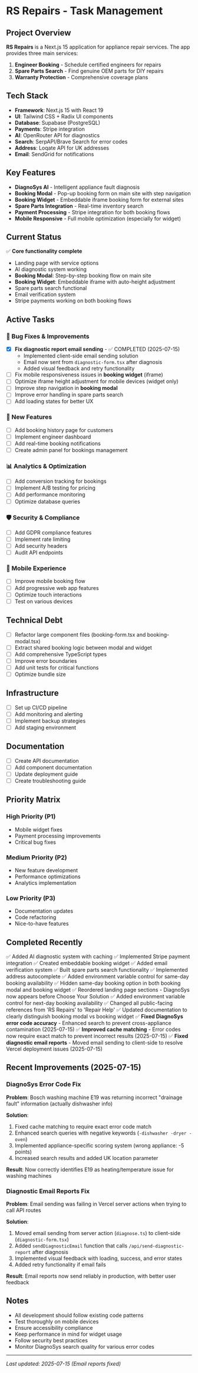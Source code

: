 # RS Repairs - Task Management

## Project Overview
**RS Repairs** is a Next.js 15 application for appliance repair services. The app provides three main services:
1. **Engineer Booking** - Schedule certified engineers for repairs
2. **Spare Parts Search** - Find genuine OEM parts for DIY repairs  
3. **Warranty Protection** - Comprehensive coverage plans

## Tech Stack
- **Framework**: Next.js 15 with React 19
- **UI**: Tailwind CSS + Radix UI components
- **Database**: Supabase (PostgreSQL)
- **Payments**: Stripe integration
- **AI**: OpenRouter API for diagnostics
- **Search**: SerpAPI/Brave Search for error codes
- **Address**: Loqate API for UK addresses
- **Email**: SendGrid for notifications

## Key Features
- **DiagnoSys AI** - Intelligent appliance fault diagnosis
- **Booking Modal** - Pop-up booking form on main site with step navigation
- **Booking Widget** - Embeddable iframe booking form for external sites
- **Spare Parts Integration** - Real-time inventory search
- **Payment Processing** - Stripe integration for both booking flows
- **Mobile Responsive** - Full mobile optimization (especially for widget)

## Current Status
✅ **Core functionality complete**
- Landing page with service options
- AI diagnostic system working
- **Booking Modal**: Step-by-step booking flow on main site
- **Booking Widget**: Embeddable iframe with auto-height adjustment
- Spare parts search functional
- Email verification system
- Stripe payments working on both booking flows

## Active Tasks

### 🔧 Bug Fixes & Improvements
- [x] **Fix diagnostic report email sending** - ✅ COMPLETED (2025-07-15)
  - Implemented client-side email sending solution
  - Email now sent from `diagnostic-form.tsx` after diagnosis
  - Added visual feedback and retry functionality
- [ ] Fix mobile responsiveness issues in **booking widget** (iframe)
- [ ] Optimize iframe height adjustment for mobile devices (widget only)
- [ ] Improve step navigation in **booking modal**
- [ ] Improve error handling in spare parts search
- [ ] Add loading states for better UX

### 🚀 New Features
- [ ] Add booking history page for customers
- [ ] Implement engineer dashboard
- [ ] Add real-time booking notifications
- [ ] Create admin panel for bookings management

### 📊 Analytics & Optimization
- [ ] Add conversion tracking for bookings
- [ ] Implement A/B testing for pricing
- [ ] Add performance monitoring
- [ ] Optimize database queries

### 🛡️ Security & Compliance
- [ ] Add GDPR compliance features
- [ ] Implement rate limiting
- [ ] Add security headers
- [ ] Audit API endpoints

### 📱 Mobile Experience
- [ ] Improve mobile booking flow
- [ ] Add progressive web app features
- [ ] Optimize touch interactions
- [ ] Test on various devices

## Technical Debt
- [ ] Refactor large component files (booking-form.tsx and booking-modal.tsx)
- [ ] Extract shared booking logic between modal and widget
- [ ] Add comprehensive TypeScript types
- [ ] Improve error boundaries
- [ ] Add unit tests for critical functions
- [ ] Optimize bundle size

## Infrastructure
- [ ] Set up CI/CD pipeline
- [ ] Add monitoring and alerting
- [ ] Implement backup strategies
- [ ] Add staging environment

## Documentation
- [ ] Create API documentation
- [ ] Add component documentation
- [ ] Update deployment guide
- [ ] Create troubleshooting guide

## Priority Matrix

### High Priority (P1)
- Mobile widget fixes
- Payment processing improvements
- Critical bug fixes

### Medium Priority (P2)
- New feature development
- Performance optimizations
- Analytics implementation

### Low Priority (P3)
- Documentation updates
- Code refactoring
- Nice-to-have features

## Completed Recently
✅ Added AI diagnostic system with caching
✅ Implemented Stripe payment integration
✅ Created embeddable booking widget
✅ Added email verification system
✅ Built spare parts search functionality
✅ Implemented address autocomplete
✅ Added environment variable control for same-day booking availability
✅ Hidden same-day booking option in both booking modal and booking widget
✅ Reordered landing page sections - DiagnoSys now appears before Choose Your Solution
✅ Added environment variable control for next-day booking availability
✅ Changed all public-facing references from 'RS Repairs' to 'Repair Help'
✅ Updated documentation to clearly distinguish booking modal vs booking widget
✅ **Fixed DiagnoSys error code accuracy** - Enhanced search to prevent cross-appliance contamination (2025-07-15)
✅ **Improved cache matching** - Error codes now require exact match to prevent incorrect results (2025-07-15)
✅ **Fixed diagnostic email reports** - Moved email sending to client-side to resolve Vercel deployment issues (2025-07-15)

## Recent Improvements (2025-07-15)

### DiagnoSys Error Code Fix
**Problem**: Bosch washing machine E19 was returning incorrect "drainage fault" information (actually dishwasher info)

**Solution**:
1. Fixed cache matching to require exact error code match
2. Enhanced search queries with negative keywords (`-dishwasher -dryer -oven`)
3. Implemented appliance-specific scoring system (wrong appliance: -5 points)
4. Increased search results and added UK location parameter

**Result**: Now correctly identifies E19 as heating/temperature issue for washing machines

### Diagnostic Email Reports Fix
**Problem**: Email sending was failing in Vercel server actions when trying to call API routes

**Solution**:
1. Moved email sending from server action (`diagnose.ts`) to client-side (`diagnostic-form.tsx`)
2. Added `sendDiagnosticEmail` function that calls `/api/send-diagnostic-report` after diagnosis
3. Implemented visual feedback with loading, success, and error states
4. Added retry functionality if email fails

**Result**: Email reports now send reliably in production, with better user feedback

## Notes
- All development should follow existing code patterns
- Test thoroughly on mobile devices
- Ensure accessibility compliance
- Keep performance in mind for widget usage
- Follow security best practices
- Monitor DiagnoSys search quality for various error codes

---
*Last updated: 2025-07-15 (Email reports fixed)*